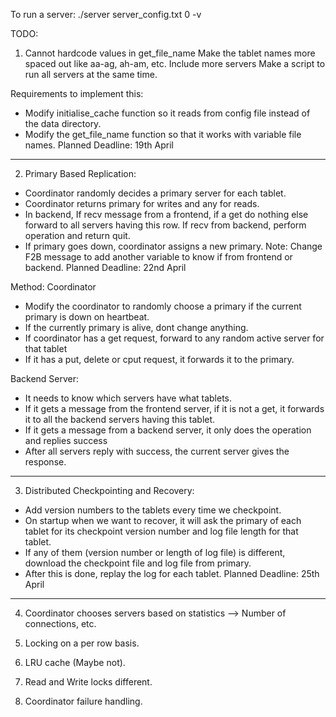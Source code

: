To run a server:
./server server_config.txt 0 -v

TODO:
1. Cannot hardcode values in get_file_name 
    Make the tablet names more spaced out like aa-ag, ah-am, etc.
    Include more servers
    Make a script to run all servers at the same time.

Requirements to implement this:
- Modify initialise_cache function so it reads from config file instead of the data directory.
- Modify the get_file_name function so that it works with variable file names.
Planned Deadline: 19th April
-------------------------------------------------------------------------
2. Primary Based Replication:
- Coordinator randomly decides a primary server for each tablet.
- Coordinator returns primary for writes and any for reads.
- In backend, If recv message from a frontend, if a get do nothing else forward to all servers having this row.
              If recv from backend, perform operation and return quit.
- If primary goes down, coordinator assigns a new primary.
Note: Change F2B message to add another variable to know if from frontend or backend.
Planned Deadline: 22nd April

Method:
Coordinator
- Modify the coordinator to randomly choose a primary if the current primary is down on heartbeat.
- If the currently primary is alive, dont change anything.
- If coordinator has a get request, forward to any random active server for that tablet
- If it has a put, delete or cput request, it forwards it to the primary.

Backend Server:
- It needs to know which servers have what tablets.
- If it gets a message from the frontend server, if it is not a get, it forwards it to all the backend servers having this tablet.
- If it gets a message from a backend server, it only does the operation and replies success
- After all servers reply with success, the current server gives the response.
-------------------------------------------------------------------------
3. Distributed Checkpointing and Recovery:
- Add version numbers to the tablets every time we checkpoint.
- On startup when we want to recover, it will ask the primary of each tablet for its checkpoint version number and log file length for that tablet.
- If any of them (version number or length of log file) is different, download the checkpoint file and log file from primary.
- After this is done, replay the log for each tablet.
Planned Deadline: 25th April
-------------------------------------------------------------------------
4. Coordinator chooses servers based on statistics --> Number of connections, etc.

5. Locking on a per row basis.

6. LRU cache (Maybe not).

7. Read and Write locks different.

8. Coordinator failure handling.